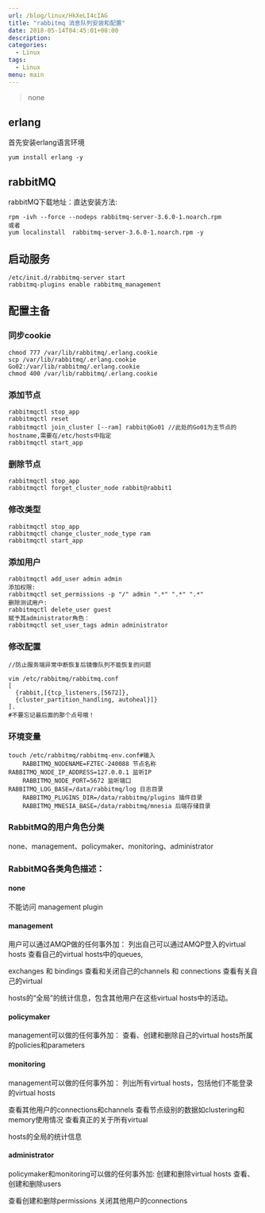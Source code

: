 ```yaml
---
url: /blog/linux/HkXeLI4cIAG
title: "rabbitmq 消息队列安装和配置"
date: 2018-05-14T04:45:01+08:00
description:
categories:
  - Linux
tags:
  - Linux
menu: main
---
```


> none

## erlang

首先安装erlang语言环境

```
yum install erlang -y

```

## rabbitMQ

rabbitMQ下载地址：直达安装方法:

```
rpm -ivh --force --nodeps rabbitmq-server-3.6.0-1.noarch.rpm
或者
yum localinstall  rabbitmq-server-3.6.0-1.noarch.rpm -y

```

## 启动服务

```
/etc/init.d/rabbitmq-server start
rabbitmq-plugins enable rabbitmq_management

```

## 配置主备

### 同步cookie

```
chmod 777 /var/lib/rabbitmq/.erlang.cookie
scp /var/lib/rabbitmq/.erlang.cookie Go02:/var/lib/rabbitmq/.erlang.cookie
chmod 400 /var/lib/rabbitmq/.erlang.cookie

```

### 添加节点

```
rabbitmqctl stop_app
rabbitmqctl reset
rabbitmqctl join_cluster [--ram] rabbit@Go01 //此处的Go01为主节点的hostname,需要在/etc/hosts中指定
rabbitmqctl start_app

```

### 删除节点

```
rabbitmqctl stop_app
rabbitmqctl forget_cluster_node rabbit@rabbit1

```

### 修改类型

```
rabbitmqctl stop_app
rabbitmqctl change_cluster_node_type ram
rabbitmqctl start_app

```

### 添加用户

```
rabbitmqctl add_user admin admin
添加权限:
rabbitmqctl set_permissions -p "/" admin ".*" ".*" ".*"
删除测试用户:
rabbitmqctl delete_user guest
赋予其administrator角色：
rabbitmqctl set_user_tags admin administrator

```

### 修改配置

```
//防止服务端异常中断恢复后镜像队列不能恢复的问题

vim /etc/rabbitmq/rabbitmq.conf
[
  {rabbit,[{tcp_listeners,[5672]},
  {cluster_partition_handling, autoheal}]}
].
#不要忘记最后面的那个点号哦！

```

### 环境变量

```
touch /etc/rabbitmq/rabbitmq-env.conf#输入
    RABBITMQ_NODENAME=FZTEC-240088 节点名称    RABBITMQ_NODE_IP_ADDRESS=127.0.0.1 监听IP
    RABBITMQ_NODE_PORT=5672 监听端口    RABBITMQ_LOG_BASE=/data/rabbitmq/log 日志目录
    RABBITMQ_PLUGINS_DIR=/data/rabbitmq/plugins 插件目录
    RABBITMQ_MNESIA_BASE=/data/rabbitmq/mnesia 后端存储目录

```

### RabbitMQ的用户角色分类

none、management、policymaker、monitoring、administrator

### RabbitMQ各类角色描述：

#### none

不能访问 management plugin

#### management

用户可以通过AMQP做的任何事外加： 列出自己可以通过AMQP登入的virtual hosts 查看自己的virtual hosts中的queues,

exchanges 和 bindings 查看和关闭自己的channels 和 connections 查看有关自己的virtual

hosts的“全局”的统计信息，包含其他用户在这些virtual hosts中的活动。

#### policymaker

management可以做的任何事外加： 查看、创建和删除自己的virtual hosts所属的policies和parameters

#### monitoring

management可以做的任何事外加： 列出所有virtual hosts，包括他们不能登录的virtual hosts

查看其他用户的connections和channels 查看节点级别的数据如clustering和memory使用情况 查看真正的关于所有virtual

hosts的全局的统计信息

#### administrator

policymaker和monitoring可以做的任何事外加: 创建和删除virtual hosts 查看、创建和删除users

查看创建和删除permissions 关闭其他用户的connections